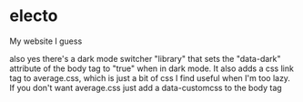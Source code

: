 # electo
My website I guess


also yes there's a dark mode switcher "library" that sets the "data-dark" attribute of the body tag to "true" when in dark mode. It also adds a css link tag to average.css, which is just a bit of css I find useful when I'm too lazy. If you don't want average.css just add a data-customcss to the body tag